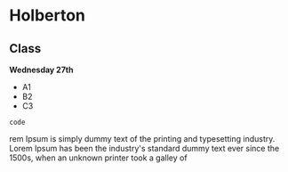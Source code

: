 # Holberton

## Class
**Wednesday 27th**


* A1
* B2
* C3

`code`


rem Ipsum is simply dummy text of the printing and typesetting industry. Lorem Ipsum has been the industry's standard dummy text ever since the 1500s, when an unknown printer took a galley of
